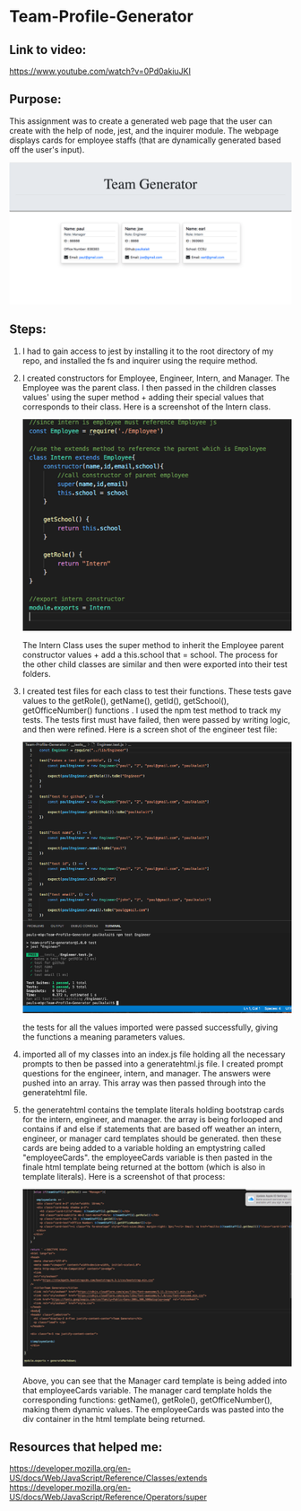 # Team-Profile-Generator

## Link to video:
https://www.youtube.com/watch?v=0Pd0akiuJKI

## Purpose: 
This assignment was to create a generated web page that the user can create with the help of node, jest, and the inquirer module. The webpage displays cards for employee staffs (that are dynamically generated based off the user's input).

![Screenshot](img/finalshowcase.png)

## Steps: 
1. I had to gain access to jest by installing it to the root directory of my repo, and installed the fs and inquirer using the require method. 

2. I created constructors for Employee, Engineer, Intern, and Manager. The Employee was the parent class. I then passed in the children classes values' using the super method + adding their special values that corresponds to their class. Here is a screenshot of the Intern class. 

    ![Screenshot](img/internClass.png)

    The Intern Class uses the super method to inherit the Employee parent constructor values + add a this.school that = school. The process for the other child classes are similar and then were exported into their test folders.

3. I created test files for each class to test their functions. These tests gave values to the getRole(), getName(), getId(), getSchool(), getOfficeNumber() functions . I used the npm test method to track my tests. The tests first must have failed, then were passed by writing logic, and then were refined. Here is a screen shot of the engineer test file: 

    ![Screenshot](img/engineertest.png)

    the tests for all the values imported were passed successfully, giving the functions a meaning parameters values.

4. imported all of my classes into an index.js file holding all the necessary prompts to then be passed into a generatehtml.js file. I created prompt questions for the engineer, intern, and manager. The answers were pushed into an array. This array was then passed through into the generatehtml file.

5. the generatehtml contains the template literals holding bootstrap cards for the intern, engineer, and manager. the array is being forlooped and contains if and else if statements that are based off weather an intern, engineer, or manager card templates should be generated. then these cards are being added to a variable holding an emptystring called "employeeCards". the employeeCards variable is then pasted in the finale html template being returned at the bottom (which is also in template literals). Here is a screenshot of that process: 

    ![Screenshot](img/template.png)

    Above, you can see that the Manager card template is being added into that employeeCards variable. The manager card template holds the corresponding functions: getName(), getRole(), getOfficeNumber(), making them  dynamic values. The employeeCards was pasted into the div container in the html template being returned. 

## Resources that helped me: 
https://developer.mozilla.org/en-US/docs/Web/JavaScript/Reference/Classes/extends
https://developer.mozilla.org/en-US/docs/Web/JavaScript/Reference/Operators/super